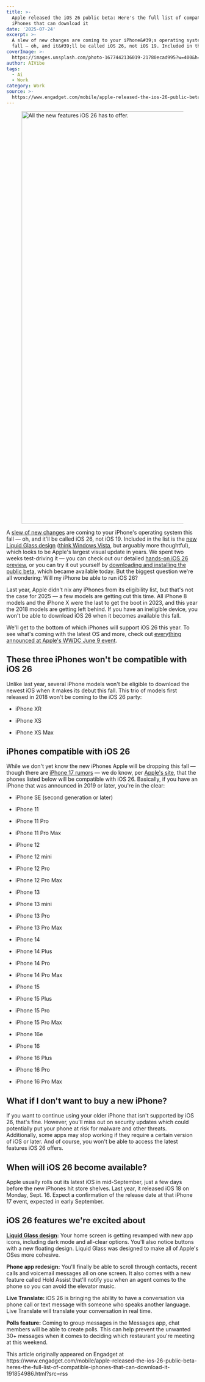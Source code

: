 ```yaml
---
title: >-
  Apple released the iOS 26 public beta: Here's the full list of compatible
  iPhones that can download it
date: '2025-07-24'
excerpt: >-
  A slew of new changes are coming to your iPhone&#39;s operating system this
  fall — oh, and it&#39;ll be called iOS 26, not iOS 19. Included in the lis...
coverImage: >-
  https://images.unsplash.com/photo-1677442136019-21780ecad995?w=400&h=200&fit=crop&auto=format
author: AIVibe
tags:
  - Ai
  - Work
category: Work
source: >-
  https://www.engadget.com/mobile/apple-released-the-ios-26-public-beta-heres-the-full-list-of-compatible-iphones-that-can-download-it-191854986.html?src=rss
---
```

<figure><img src="https://s.yimg.com/os/creatr-uploaded-images/2025-06/e8198950-4560-11f0-b77d-f9c64c0ca41d" data-crop-orig-src="https://s.yimg.com/os/creatr-uploaded-images/2025-06/e8198950-4560-11f0-b77d-f9c64c0ca41d" style="height:1080px;width:1920px;" alt="All the new features iOS 26 has to offer." data-uuid="d1c00410-920f-387b-8f1d-4057226dedd6"><figcaption></figcaption></figure>
<p>A <a data-i13n="cpos:1;pos:1" href="https://www.engadget.com/mobile/apple-ios-26-all-the-latest-features-for-iphones-new-operating-system-including-facetime-updates-135749454.html">slew of new changes</a> are coming to your iPhone&#39;s operating system this fall — oh, and it&#39;ll be called iOS 26, not iOS 19. Included in the list is the <a data-i13n="cpos:2;pos:1" href="https://www.engadget.com/mobile/smartphones/apples-new-liquid-glass-design-is-its-biggest-visual-update-in-years-172158766.html">new Liquid Glass design</a> (<a data-i13n="cpos:3;pos:1" href="https://www.engadget.com/computing/apples-liquid-glass-is-windows-vista-done-well-181954910.html">think Windows Vista</a>, but arguably more thoughtful), which looks to be Apple&#39;s largest visual update in years. We spent two weeks test-driving it — you can check out our detailed <a data-i13n="cpos:4;pos:1" href="https://www.engadget.com/ios-26-beta-preview-liquid-glass-is-better-than-you-think-172155402.html">hands-on iOS 26 preview</a>, or you can try it out yourself by <a data-i13n="cpos:5;pos:1" href="https://www.engadget.com/mobile/smartphones/how-to-install-the-ios-26-public-beta-171117199.html">downloading and installing the public beta</a>, which became available today. But the biggest question we&#39;re all wondering: Will my iPhone be able to run iOS 26?</p>
<p>Last year, Apple didn&#39;t nix any iPhones from its eligibility list, but that&#39;s not the case for 2025 — a few models are getting cut this time. All iPhone 8 models and the iPhone X were the last to get the boot in 2023, and this year the 2018 models are getting left behind. If you have an ineligible device, you won&#39;t be able to download iOS 26 when it becomes available this fall.</p>
<span id="end-legacy-contents"></span><p>We&#39;ll get to the bottom of which iPhones will support iOS 26 this year. To see what&#39;s coming with the latest OS and more, check out <a data-i13n="cpos:6;pos:1" href="https://www.engadget.com/big-tech/wwdc-2025-everything-apple-announced-including-ios-26-liquid-glass-design-and-more-171718030.html">everything announced at Apple&#39;s WWDC June 9 event</a>.&nbsp;</p>
<h2 id="jump-link-these-3-iphones-wont-be-compatible-with-ios-26">These three iPhones won&#39;t be compatible with iOS 26</h2>
<p>Unlike last year, several iPhone models won&#39;t be eligible to download the newest iOS when it makes its debut this fall. This trio of models first released in 2018 won&#39;t be coming to the iOS 26 party:</p>
<ul>
<li><p>iPhone XR</p></li>
<li><p>iPhone XS</p></li>
<li><p>iPhone XS Max</p></li>
</ul>
<h2 id="jump-link-iphones-compatible-with-ios-26">iPhones compatible with iOS 26</h2>
<p>While we don&#39;t yet know the new iPhones Apple will be dropping this fall — though there are <a data-i13n="cpos:7;pos:1" href="https://www.engadget.com/mobile/smartphones/iphone-17-pro-max-and-air-everything-we-know-about-apples-new-phones-153024282.html">iPhone 17 rumors</a> — we do know, per <a data-i13n="elm:affiliate_link;sellerN:Apple;elmt:;cpos:8;pos:1" href="https://shopping.yahoo.com/rdlw?merchantId=4130e2f0-a14f-4c5e-bdab-cd52ac7d8e79&amp;siteId=us-engadget&amp;pageId=1p-autolink&amp;contentUuid=26260a3d-ae4f-4cf4-87bb-44418bf95e09&amp;featureId=text-link&amp;merchantName=Apple&amp;linkText=Apple%27s+site&amp;custData=eyJzb3VyY2VOYW1lIjoiV2ViLURlc2t0b3AtVmVyaXpvbiIsImxhbmRpbmdVcmwiOiJodHRwczovL3d3dy5hcHBsZS5jb20vb3MvaW9zLyIsImNvbnRlbnRVdWlkIjoiMjYyNjBhM2QtYWU0Zi00Y2Y0LTg3YmItNDQ0MThiZjk1ZTA5Iiwib3JpZ2luYWxVcmwiOiJodHRwczovL3d3dy5hcHBsZS5jb20vb3MvaW9zLyJ9&amp;signature=AQAAAZxhGtK5kDhj-Of3sM-GsxFR0B7XEqv69Vae-gRud-3s&amp;gcReferrer=https%3A%2F%2Fwww.apple.com%2Fos%2Fios%2F" class="rapid-with-clickid" data-original-link="https://www.apple.com/os/ios/">Apple&#39;s site</a>, that the phones listed below will be compatible with iOS 26. Basically, if you have an iPhone that was announced in 2019 or later, you&#39;re in the clear:</p>
<ul>
<li><p>iPhone SE (second generation or later)</p></li>
<li><p>iPhone 11</p></li>
<li><p>iPhone 11 Pro</p></li>
<li><p>iPhone 11 Pro Max</p></li>
<li><p>iPhone 12</p></li>
<li><p>iPhone 12 mini</p></li>
<li><p>iPhone 12 Pro</p></li>
<li><p>iPhone 12 Pro Max</p></li>
<li><p>iPhone 13</p></li>
<li><p>iPhone 13 mini</p></li>
<li><p>iPhone 13 Pro</p></li>
<li><p>iPhone 13 Pro Max</p></li>
<li><p>iPhone 14</p></li>
<li><p>iPhone 14 Plus</p></li>
<li><p>iPhone 14 Pro</p></li>
<li><p>iPhone 14 Pro Max</p></li>
<li><p>iPhone 15</p></li>
<li><p>iPhone 15 Plus</p></li>
<li><p>iPhone 15 Pro</p></li>
<li><p>iPhone 15 Pro Max</p></li>
<li><p>iPhone 16e</p></li>
<li><p>iPhone 16</p></li>
<li><p>iPhone 16 Plus</p></li>
<li><p>iPhone 16 Pro</p></li>
<li><p>iPhone 16 Pro Max</p></li>
</ul>
<h2 id="jump-link-what-if-i-dont-want-to-buy-a-new-iphone">What if I don&#39;t want to buy a new iPhone?</h2>
<p>If you want to continue using your older iPhone that isn&#39;t supported by iOS 26, that&#39;s fine. However, you&#39;ll miss out on security updates which could potentially put your phone at risk for malware and other threats. Additionally, some apps may stop working if they require a certain version of iOS or later. And of course, you won&#39;t be able to access the latest features iOS 26 offers.</p>
<h2 id="jump-link-when-will-ios-26-become-available">When will iOS 26 become available?</h2>
<p>Apple usually rolls out its latest iOS in mid-September, just a few days before the new iPhones hit store shelves. Last year, it released iOS 18 on Monday, Sept. 16. Expect a confirmation of the release date at that iPhone 17 event, expected in early September.&nbsp;</p>
<h2 id="jump-link-ios-26-features-were-excited-about">iOS 26 features we&#39;re excited about</h2>
<p><a data-i13n="cpos:9;pos:1" href="https://www.engadget.com/mobile/smartphones/apples-new-liquid-glass-design-is-its-biggest-visual-update-in-years-172158766.html"><strong>Liquid Glass design</strong></a><strong>:</strong> Your home screen is getting revamped with new app icons, including dark mode and all-clear options. You&#39;ll also notice buttons with a new floating design. Liquid Glass was designed to make all of Apple&#39;s OSes more cohesive.</p>
<p><strong>Phone app redesign:</strong> You&#39;ll finally be able to scroll through contacts, recent calls and voicemail messages all on one screen. It also comes with a new feature called Hold Assist that&#39;ll notify you when an agent comes to the phone so you can avoid the elevator music.</p>
<p><strong>Live Translate:</strong> iOS 26 is bringing the ability to have a conversation via phone call or text message with someone who speaks another language. Live Translate will translate your conversation in real time.&nbsp;</p>
<p><strong>Polls feature:</strong> Coming to group messages in the Messages app, chat members will be able to create polls. This can help prevent the unwanted 30+ messages when it comes to deciding which restaurant you&#39;re meeting at this weekend.</p>This article originally appeared on Engadget at https://www.engadget.com/mobile/apple-released-the-ios-26-public-beta-heres-the-full-list-of-compatible-iphones-that-can-download-it-191854986.html?src=rss
